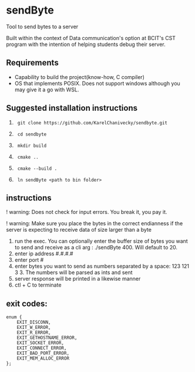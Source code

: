 # sendByte
Tool to send bytes to a server

Built within the context of Data communication's option at BCIT's CST program with the intention of helping students debug their server.

## Requirements

- Capability to build the project(know-how, C compiler)
- OS that implements POSIX. Does not support windows although you may give it a go with WSL.

## Suggested installation instructions

1.      git clone https://github.com/KarelChanivecky/sendbyte.git
1.      cd sendbyte
1.      mkdir build
1.      cmake ..
1.      cmake --build .
1.      ln sendByte <path to bin folder>

## instructions

! warning: Does not check for input errors. You break it, you pay it.

! warning: Make sure you place the bytes in the correct endianness if the server is expecting to receive data of size larger than a byte

1. run the exec. You can optionally enter the buffer size of bytes you want to send and receive as a cli arg : ./sendByte 400. Will default to 20.
1. enter ip address #.#.#.#
1. enter port #
1. enter bytes you want to send as numbers separated by a space: 123 121 3 3. The numbers will be parsed as ints and sent
1. server response will be printed in a likewise manner
1. ctl + C to terminate

## exit codes:

    enum {
        EXIT_DISCONN,
        EXIT_W_ERROR,
        EXIT_R_ERROR,
        EXIT_GETHOSTNAME_ERROR,
        EXIT_SOCKET_ERROR,
        EXIT_CONNECT_ERROR,
        EXIT_BAD_PORT_ERROR,
        EXIT_MEM_ALLOC_ERROR
    };

